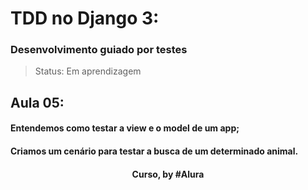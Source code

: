 # TDD no Django 3: 
### Desenvolvimento guiado por testes

> Status: Em aprendizagem

## Aula 05: 

#### Entendemos como testar a view e o model de um app;

#### Criamos um cenário para testar a busca de um determinado animal.

<div align=center>
  <h4>Curso, by #Alura</h4>